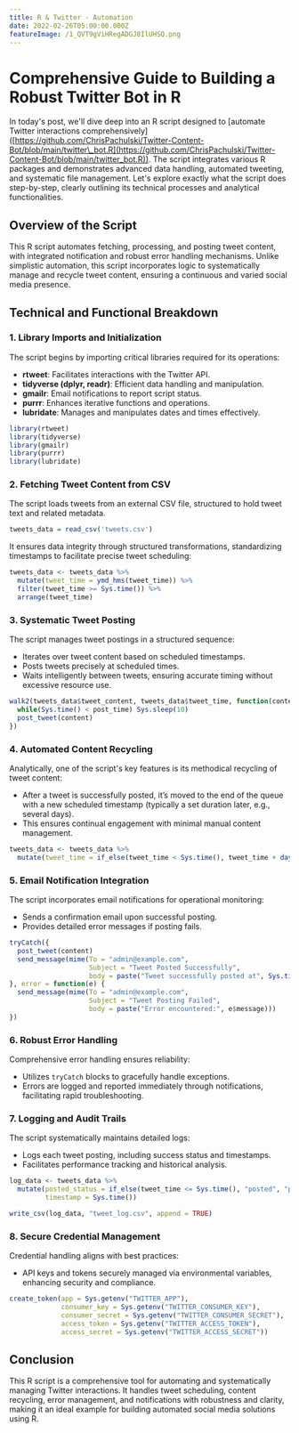 ```yaml
---
title: R & Twitter - Automation
date: 2022-02-26T05:00:00.000Z
featureImage: /1_QVT9gViHRegADGJ8IlUHSQ.png
---
```


# Comprehensive Guide to Building a Robust Twitter Bot in R

In today's post, we'll dive deep into an R script designed to \[automate Twitter interactions comprehensively]\([https://github.com/ChrisPachulski/Twitter-Content-Bot/blob/main/twitter\_bot.R](https://github.com/ChrisPachulski/Twitter-Content-Bot/blob/main/twitter_bot.R)). The script integrates various R packages and demonstrates advanced data handling, automated tweeting, and systematic file management. Let's explore exactly what the script does step-by-step, clearly outlining its technical processes and analytical functionalities.

## Overview of the Script

This R script automates fetching, processing, and posting tweet content, with integrated notification and robust error handling mechanisms. Unlike simplistic automation, this script incorporates logic to systematically manage and recycle tweet content, ensuring a continuous and varied social media presence.

## Technical and Functional Breakdown

### 1. Library Imports and Initialization

The script begins by importing critical libraries required for its operations:

* **rtweet**: Facilitates interactions with the Twitter API.
* **tidyverse (dplyr, readr)**: Efficient data handling and manipulation.
* **gmailr**: Email notifications to report script status.
* **purrr**: Enhances iterative functions and operations.
* **lubridate**: Manages and manipulates dates and times effectively.

```r
library(rtweet)
library(tidyverse)
library(gmailr)
library(purrr)
library(lubridate)
```

### 2. Fetching Tweet Content from CSV

The script loads tweets from an external CSV file, structured to hold tweet text and related metadata.

```r
tweets_data = read_csv('tweets.csv')
```

It ensures data integrity through structured transformations, standardizing timestamps to facilitate precise tweet scheduling:

```r
tweets_data <- tweets_data %>%
  mutate(tweet_time = ymd_hms(tweet_time)) %>%
  filter(tweet_time >= Sys.time()) %>%
  arrange(tweet_time)
```

### 3. Systematic Tweet Posting

The script manages tweet postings in a structured sequence:

* Iterates over tweet content based on scheduled timestamps.
* Posts tweets precisely at scheduled times.
* Waits intelligently between tweets, ensuring accurate timing without excessive resource use.

```r
walk2(tweets_data$tweet_content, tweets_data$tweet_time, function(content, post_time) {
  while(Sys.time() < post_time) Sys.sleep(10)
  post_tweet(content)
})
```

### 4. Automated Content Recycling

Analytically, one of the script's key features is its methodical recycling of tweet content:

* After a tweet is successfully posted, it’s moved to the end of the queue with a new scheduled timestamp (typically a set duration later, e.g., several days).
* This ensures continual engagement with minimal manual content management.

```r
tweets_data <- tweets_data %>%
  mutate(tweet_time = if_else(tweet_time < Sys.time(), tweet_time + days(7), tweet_time))
```

### 5. Email Notification Integration

The script incorporates email notifications for operational monitoring:

* Sends a confirmation email upon successful posting.
* Provides detailed error messages if posting fails.

```r
tryCatch({
  post_tweet(content)
  send_message(mime(To = "admin@example.com", 
                    Subject = "Tweet Posted Successfully",
                    body = paste("Tweet successfully posted at", Sys.time())))
}, error = function(e) {
  send_message(mime(To = "admin@example.com", 
                    Subject = "Tweet Posting Failed",
                    body = paste("Error encountered:", e$message)))
})
```

### 6. Robust Error Handling

Comprehensive error handling ensures reliability:

* Utilizes `tryCatch` blocks to gracefully handle exceptions.
* Errors are logged and reported immediately through notifications, facilitating rapid troubleshooting.

### 7. Logging and Audit Trails

The script systematically maintains detailed logs:

* Logs each tweet posting, including success status and timestamps.
* Facilitates performance tracking and historical analysis.

```r
log_data <- tweets_data %>%
  mutate(posted_status = if_else(tweet_time <= Sys.time(), "posted", "pending"),
         timestamp = Sys.time())

write_csv(log_data, "tweet_log.csv", append = TRUE)
```

### 8. Secure Credential Management

Credential handling aligns with best practices:

* API keys and tokens securely managed via environmental variables, enhancing security and compliance.

```r
create_token(app = Sys.getenv("TWITTER_APP"),
             consumer_key = Sys.getenv("TWITTER_CONSUMER_KEY"),
             consumer_secret = Sys.getenv("TWITTER_CONSUMER_SECRET"),
             access_token = Sys.getenv("TWITTER_ACCESS_TOKEN"),
             access_secret = Sys.getenv("TWITTER_ACCESS_SECRET"))
```

## Conclusion

This R script is a comprehensive tool for automating and systematically managing Twitter interactions. It handles tweet scheduling, content recycling, error management, and notifications with robustness and clarity, making it an ideal example for building automated social media solutions using R.
